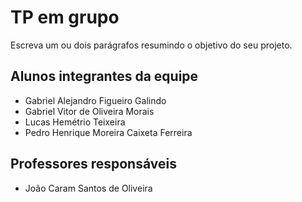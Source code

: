 # TP em grupo
Escreva um ou dois parágrafos resumindo o objetivo do seu projeto.

## Alunos integrantes da equipe
* Gabriel Alejandro Figueiro Galindo
* Gabriel Vitor de Oliveira Morais
* Lucas Hemétrio Teixeira
* Pedro Henrique Moreira Caixeta Ferreira

## Professores responsáveis
* João Caram Santos de Oliveira
